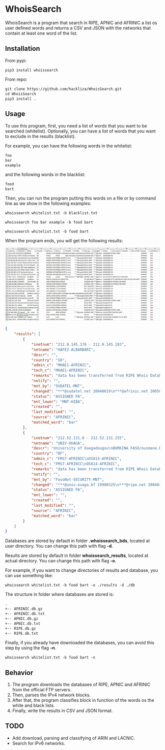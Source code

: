 # WhoisSearch

WhoisSearch is a program that search in RIPE, APNIC and AFRINIC a list os user defined words and returns a CSV and JSON with the networks that contain at least one word of the list.

## Installation

From pypi:

```
pip3 install whoissearch
```

From repo:

```
git clone https://github.com/hackliza/WhoisSearch.git
cd WhoisSearch
pip3 install .
```

## Usage
To use this program, first, you need a list of words that you want to be searched (whitelist). 
Optionally, you can have a list of words that you want to exclude in the results (blacklist).

For example, you can have the following words in the whitelist:
```
foo
bar
example
```

and the following words in the blacklist:
```
food
bart
```

Then, you can run the program putting this words on a file or by command line as we show in the following examples:
```
whoissearch whitelist.txt -b blacklist.txt
```

```
whoissearch foo bar example -b food bart
```

```
whoissearch whitelist.txt -b food bart
```

When the program ends, you will get the following results:

![output](images/Output_example.PNG)

```json
{
    "results": [
        {
            "inetnum": "212.0.145.176 - 212.0.145.183",
            "netname": "HAFEZ-ALBARBARI",
            "descr": "",
            "country": "SD",
            "admin_c": "MHAE1-AFRINIC",
            "tech_c": "MHAE1-AFRINIC",
            "remarks": "data has been transferred from RIPE Whois Database 20050221",
            "notify": "",
            "mnt_by": "SUDATEL-MNT",
            "changed": "***@sudatel.net 20040619\n***@afrinic.net 20050205",
            "status": "ASSIGNED PA",
            "mnt_lower": "MNT-HIBA",
            "created": "",
            "last_modified": "",
            "source": "AFRINIC",
            "matched_word": "bar"
        },
        {
            "inetnum": "212.52.131.0 - 212.52.131.255",
            "netname": "UNIV-OUAGA",
            "descr": "University of Ouagadougou\nBURKINA FASO/ousmane.barra@univ-ouaga.bf",
            "country": "BF",
            "admin_c": "FMS7-AFRINIC\nOS814-AFRINIC",
            "tech_c": "FMS7-AFRINIC\nOS814-AFRINIC",
            "remarks": "data has been transferred from RIPE Whois Database 20050221",
            "notify": "",
            "mnt_by": "FasoNet-SECURITY-MNT",
            "changed": "***@univ-ouaga.bf 19980325\n***@ripe.net 20040429\n***@afrinic.net 20050205\n***@onatel.bf 20100716\n***@onatel.bf 20161013\n***@onatel.bf 20180612",
            "status": "ASSIGNED PA",
            "mnt_lower": "",
            "created": "",
            "last_modified": "",
            "source": "AFRINIC",
            "matched_word": "bar"
        }
    ]
}
```

Databases are stored by default in folder **.whoissearch_bds**, located at user directory. You can change this path with flag **-d**.

Results are stored by default in folder **whoissearch_results**, located at actual directory. You can change this path with flag **-o**.

For example, if you want to change directories of results and database, you can use something like:
```
whoissearch whitelist.txt -b food bart -o ./results -d ./db
```

The structure in folder where databases are stored is:
```
.
+-- AFRINIC.db.gz
+-- AFRINIC.db.txt
+-- APNIC.db.gz
+-- APNIC.db.txt
+-- RIPE.db.gz
+-- RIPE.db.txt
```

Finally, if you already have downloaded the databases, you can avoid this step by using the flag **-n**.

```
whoissearch whitelist.txt -b food bart -n
```

## Behavior
1. The program downloads the databases of RIPE, APNIC and AFRINIC from the official FTP servers.
2. Then, parses the IPv4 network blocks.
3. After that, the program classifies block in function of the words os the white and black lists.
4. Finally, write the results in CSV and JSON format.

## TODO
+ Add download, parsing and classifying of ARIN and LACNIC.
+ Search for IPv6 networks.

